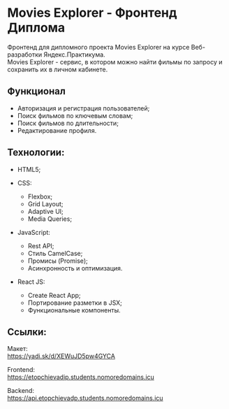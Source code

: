 # Movies Explorer - Фронтенд Диплома  
Фронтенд для дипломного проекта Movies Explorer на курсе Веб-разработки Яндекс.Практикума.  
Movies Explorer - сервис, в котором можно найти фильмы по запросу и сохранить их в личном кабинете.  
## Функционал  
- Авторизация и регистрация пользователей;  
- Поиск фильмов по ключевым словам;  
- Поиск фильмов по длительности;  
- Редактирование профиля.  

## Технологии:  
- HTML5;  
- CSS:  
  + Flexbox;  
  + Grid Layout;  
  + Adaptive UI;  
  + Media Queries;  

- JavaScript:  
  + Rest API;  
  + Стиль CamelCase;  
  + Промисы (Promise);  
  + Асинхронность и оптимизация.
    
- React JS:  
  + Create React App;  
  + Портирование разметки в JSX;  
  + Функциональные компоненты.


## Ссылки:  
Макет:  
https://yadi.sk/d/XEWuJD5pw4GYCA  

Frontend:  
https://etopchievadip.students.nomoredomains.icu  

Backend:  
https://api.etopchievadp.students.nomoredomains.icu  